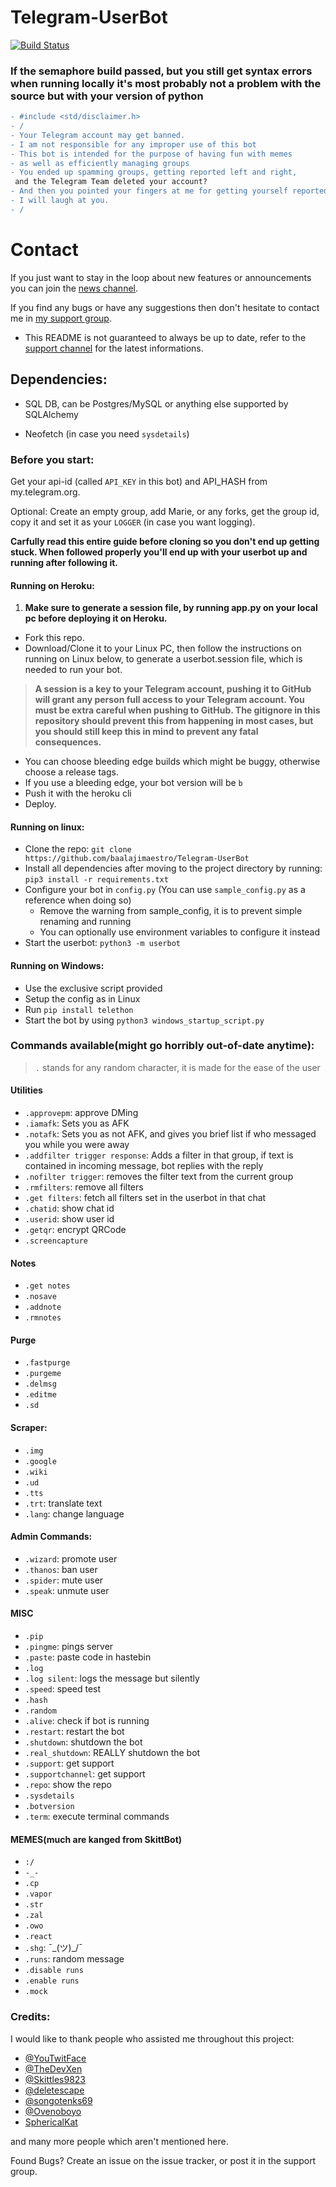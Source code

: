 # Telegram-UserBot

[![Build Status](https://semaphoreci.com/api/v1/baalajimaestro/telegram-userbot/branches/modular/badge.svg)](https://semaphoreci.com/baalajimaestro/telegram-userbot)

### If the semaphore build passed, but you still get syntax errors when running locally it's most probably not a problem with the source but with your version of python

```diff
- #include <std/disclaimer.h>
- /
- Your Telegram account may get banned.
- I am not responsible for any improper use of this bot
- This bot is intended for the purpose of having fun with memes
- as well as efficiently managing groups
- You ended up spamming groups, getting reported left and right,
 and the Telegram Team deleted your account?
- And then you pointed your fingers at me for getting yourself reported?
- I will laugh at you.
- /
```

# Contact
If you just want to stay in the loop about new features or
announcements you can join the [news channel](https://t.me/maestro_userbot_channel).

If you find any bugs or have any suggestions then don't hesitate to contact me in [my support group](https://t.me/userbot_support).

- This README is not guaranteed to always be up to date, refer to the [support channel](https://t.me/maestro_userbot_channel) for the latest informations.

## Dependencies:

- SQL DB, can be Postgres/MySQL or anything else supported by SQLAlchemy

- Neofetch (in case you need `sysdetails`)

### Before you start:
Get your api-id (called `API_KEY` in this bot) and API_HASH from my.telegram.org.


Optional: Create an empty group, add Marie, or any forks, get the group id, copy it and set it as your `LOGGER` (in case you want logging).


**Carfully read this entire guide before cloning so you don't end up getting stuck. When followed properly you'll end up with your userbot up and running after following it.**

#### Running on Heroku:
1. **Make sure to generate a session file, by running app.py on your local pc before deploying it on Heroku.**
- Fork this repo.
- Download/Clone it to your Linux PC, then follow the instructions on running on Linux below, to generate a userbot.session file, which is needed to run your bot.
> **A session is a key to your Telegram account, pushing it to GitHub will grant any person full access to your Telegram account.
You must be extra careful when pushing to GitHub. The gitignore in this repository should prevent this from happening in most cases, but you should still keep this in mind to prevent any fatal consequences.**
- You can choose bleeding edge builds which might be buggy, otherwise choose a release tags.
- If you use a bleeding edge, your bot version will be `b`
- Push it with the heroku cli
- Deploy.

#### Running on linux:
- Clone the repo: `git clone https://github.com/baalajimaestro/Telegram-UserBot`
- Install all dependencies after moving to the project directory by running: `pip3 install -r requirements.txt`
- Configure your bot in `config.py` (You can use `sample_config.py` as a reference when doing so)
  - Remove the warning from sample_config, it is to prevent simple renaming and running
  - You can optionally use environment variables to configure it instead
- Start the userbot: `python3 -m userbot`

#### Running on Windows:

- Use the exclusive script provided
- Setup the config as in Linux
- Run `pip install telethon`
- Start the bot by using `python3 windows_startup_script.py`

### Commands available(might go horribly out-of-date anytime):

> `.` stands for any random character, it is made for the ease of the user

#### Utilities
- `.approvepm`: approve DMing
- `.iamafk`: Sets you as AFK
- `.notafk`: Sets you as not AFK, and gives you brief list if who messaged you while you were away
- `.addfilter trigger response`: Adds a filter in that group, if text is contained in incoming message, bot replies with the reply
- `.nofilter trigger`: removes the filter text from the current group
- `.rmfilters`: remove all filters
- `.get filters`: fetch all filters set in the userbot in that chat
- `.chatid`: show chat id
- `.userid`: show user id
- `.getqr`: encrypt QRCode
- `.screencapture`

#### Notes
- `.get notes`
- `.nosave`
- `.addnote`
- `.rmnotes`


#### Purge
- `.fastpurge`
- `.purgeme`
- `.delmsg`
- `.editme`
- `.sd`

#### Scraper:
- `.img`
- `.google`
- `.wiki`
- `.ud`
- `.tts`
- `.trt`: translate text
- `.lang`: change language

#### Admin Commands:
- `.wizard`: promote user
- `.thanos`: ban user
- `.spider`: mute user
- `.speak`: unmute user

#### MISC
- `.pip`
- `.pingme`: pings server
- `.paste`: paste code in hastebin
- `.log`
- `.log silent`: logs the message but silently
- `.speed`: speed test
- `.hash`
- `.random`
- `.alive`: check if bot is running
- `.restart`: restart the bot
- `.shutdown`: shutdown the bot
- `.real_shutdown`: REALLY shutdown the bot
- `.support`: get support
- `.supportchannel`: get support
- `.repo`: show the repo
- `.sysdetails`
- `.botversion`
- `.term`: execute terminal commands

#### MEMES(much are kanged from SkittBot)
- `:/`
- `-_-`
- `.cp`
- `.vapor`
- `.str`
- `.zal`
- `.owo`
- `.react`
- `.shg`: ¯\_(ツ)_/¯
- `.runs`: random message
- `.disable runs`
- `.enable runs`
- `.mock`


### Credits:

I would like to thank people who assisted me throughout this project:

* [@YouTwitFace](https://github.com/YouTwitFace)
* [@TheDevXen](https://github.com/TheDevXen)
* [@Skittles9823](https://github.com/Skittles9823)
* [@deletescape](https://github.com/deletescape)
* [@songotenks69](https://github.com/songotenks69)
* [@Ovenoboyo](https://github.com/Ovenoboyo)
* [SphericalKat](https://github.com/ATechnoHazard)

and many more people which aren't mentioned here.

Found Bugs? Create an issue on the issue tracker, or post it in the support group.
